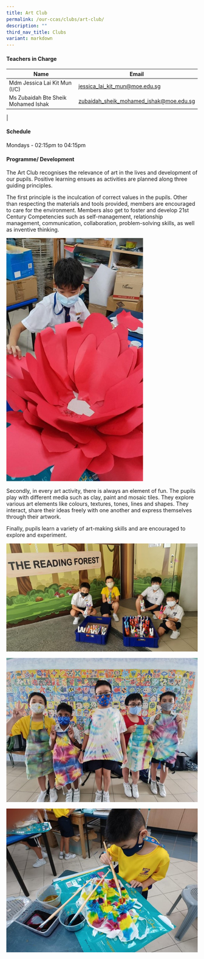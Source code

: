 ```yaml
---
title: Art Club
permalink: /our-ccas/clubs/art-club/
description: ""
third_nav_title: Clubs
variant: markdown
---
```

#### **Teachers in Charge**

| Name | Email|
| -------- | -------- | 
|	Mdm Jessica Lai Kit Mun (I/C) 	|[jessica_lai_kit_mun@moe.edu.sg](mailto:jessica_lai_kit_mun@moe.edu.sg)|		
|	Ms Zubaidah Bte Sheik Mohamed Ishak 	|[zubaidah_sheik_mohamed_ishak@moe.edu.sg](mailto:foo_ting_ting@moe.edu.sg)	
|
		

#### **Schedule**

Mondays - 02:15pm to 04:15pm

#### **Programme/ Development**


The Art Club recognises the relevance of art in the lives and development of our pupils. Positive learning ensues as activities are planned along three guiding principles.

The first principle is the inculcation of correct values in the pupils. Other than respecting the materials and tools provided, members are encouraged to care for the environment. Members also get to foster and develop 21st Century Competencies such as self-management, relationship management, communication, collaboration, problem-solving skills, as well as inventive thinking.

![](/images/art%20club%203.jpg)

Secondly, in every art activity, there is always an element of fun. The pupils play with different media such as clay, paint and mosaic tiles. They explore various art elements like colours, textures, tones, lines and shapes. They interact, share their ideas freely with one another and express themselves through their artwork.
  
Finally, pupils learn a variety of art-making skills and are encouraged to explore and experiment.

![](/images/art%20club%204.jpg)

![](/images/art%20club.jpg)

![](/images/art%20club%202.jpg)